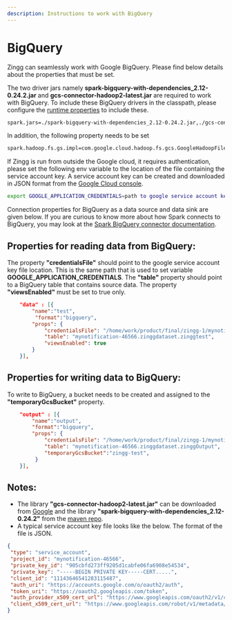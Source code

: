 ```yaml
---
description: Instructions to work with BigQuery
---
```


# BigQuery

Zingg can seamlessly work with Google BigQuery. Please find below details about the properties that must be set.

The two driver jars namely **spark-bigquery-with-dependencies\_2.12-0.24.2.jar** and **gcs-connector-hadoop2-latest.jar** are required to work with BigQuery. To include these BigQuery drivers in the classpath, please configure the [runtime properties](../stepbystep/zingg-runtime-properties.md) to include these.

```bash
spark.jars=./spark-bigquery-with-dependencies_2.12-0.24.2.jar,./gcs-connector-hadoop2-latest.jar
```

In addition, the following property needs to be set

```bash
spark.hadoop.fs.gs.impl=com.google.cloud.hadoop.fs.gcs.GoogleHadoopFileSystem                                                      
```

If Zingg is run from outside the Google cloud, it requires authentication, please set the following env variable to the location of the file containing the service account key. A service account key can be created and downloaded in JSON format from the [Google Cloud console](https://cloud.google.com/docs/authentication/getting-started).

```bash
export GOOGLE_APPLICATION_CREDENTIALS=path to google service account key file
```

Connection properties for BigQuery as a data source and data sink are given below. If you are curious to know more about how Spark connects to BigQuery, you may look at the [Spark BigQuery connector documentation](https://github.com/GoogleCloudDataproc/spark-bigquery-connector).

## Properties for reading data from BigQuery:

The property **"credentialsFile"** should point to the google service account key file location. This is the same path that is used to set variable **GOOGLE\_APPLICATION\_CREDENTIALS**. The **"table"** property should point to a BigQuery table that contains source data. The property **"viewsEnabled"** must be set to true only.

```json
    "data" : [{
        "name":"test", 
         "format":"bigquery", 
        "props": {
            "credentialsFile": "/home/work/product/final/zingg-1/mynotification-46566-905cbfd2723f.json",
            "table": "mynotification-46566.zinggdataset.zinggtest",
            "viewsEnabled": true
        }
    }],
```

## Properties for writing data to BigQuery:

To write to BigQuery, a bucket needs to be created and assigned to the **"temporaryGcsBucket"** property.

```json
    "output" : [{
        "name":"output", 
        "format":"bigquery",
        "props": {
            "credentialsFile": "/home/work/product/final/zingg-1/mynotification-46566-905cbfd2723f.json",
            "table": "mynotification-46566.zinggdataset.zinggOutput",
            "temporaryGcsBucket":"zingg-test",
         }
    }],
```

## Notes:

* The library **"gcs-connector-hadoop2-latest.jar"** can be downloaded from [Google](https://storage.googleapis.com/hadoop-lib/gcs/gcs-connector-hadoop2-latest.jar) and the library **"spark-bigquery-with-dependencies\_2.12-0.24.2"** from the [maven repo](https://repo1.maven.org/maven2/com/google/cloud/spark/spark-bigquery-with-dependencies\_2.12/0.24.2/spark-bigquery-with-dependencies\_2.12-0.24.2.jar).
* A typical service account key file looks like the below. The format of the file is JSON.

```json
{
 "type": "service_account",
 "project_id": "mynotification-46566",
 "private_key_id": "905cbfd273ff9205d1cabfe06fa6908e54534",
 "private_key": "-----BEGIN PRIVATE KEY-----CERT.....",
 "client_id": "11143646541283115487",
 "auth_uri": "https://accounts.google.com/o/oauth2/auth",
 "token_uri": "https://oauth2.googleapis.com/token",
 "auth_provider_x509_cert_url": "https://www.googleapis.com/oauth2/v1/certs",
 "client_x509_cert_url": "https://www.googleapis.com/robot/v1/metadata/x509/zingtest%44mynotification-46566.iam.gserviceaccount.com"
}
```
